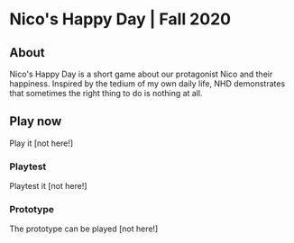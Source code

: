 # Nico's Happy Day | Fall 2020

## About
Nico's Happy Day is a short game about our protagonist Nico and their happiness. Inspired by the tedium of my own daily life, NHD demonstrates that sometimes the right thing to do is nothing at all.

## Play now
Play it [not here!]


### Playtest
Playtest it [not here!]

### Prototype
The prototype can be played [not here!]
